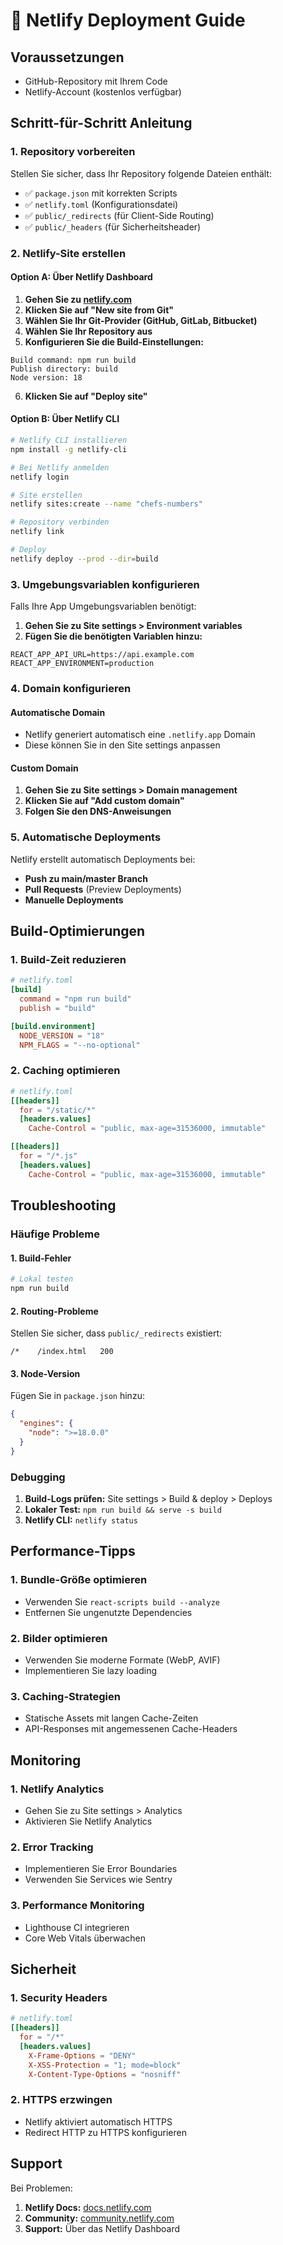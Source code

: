# 🚀 Netlify Deployment Guide

## Voraussetzungen

- GitHub-Repository mit Ihrem Code
- Netlify-Account (kostenlos verfügbar)

## Schritt-für-Schritt Anleitung

### 1. Repository vorbereiten

Stellen Sie sicher, dass Ihr Repository folgende Dateien enthält:

- ✅ `package.json` mit korrekten Scripts
- ✅ `netlify.toml` (Konfigurationsdatei)
- ✅ `public/_redirects` (für Client-Side Routing)
- ✅ `public/_headers` (für Sicherheitsheader)

### 2. Netlify-Site erstellen

#### Option A: Über Netlify Dashboard

1. **Gehen Sie zu [netlify.com](https://netlify.com)**
2. **Klicken Sie auf "New site from Git"**
3. **Wählen Sie Ihr Git-Provider (GitHub, GitLab, Bitbucket)**
4. **Wählen Sie Ihr Repository aus**
5. **Konfigurieren Sie die Build-Einstellungen:**

```
Build command: npm run build
Publish directory: build
Node version: 18
```

6. **Klicken Sie auf "Deploy site"**

#### Option B: Über Netlify CLI

```bash
# Netlify CLI installieren
npm install -g netlify-cli

# Bei Netlify anmelden
netlify login

# Site erstellen
netlify sites:create --name "chefs-numbers"

# Repository verbinden
netlify link

# Deploy
netlify deploy --prod --dir=build
```

### 3. Umgebungsvariablen konfigurieren

Falls Ihre App Umgebungsvariablen benötigt:

1. **Gehen Sie zu Site settings > Environment variables**
2. **Fügen Sie die benötigten Variablen hinzu:**

```
REACT_APP_API_URL=https://api.example.com
REACT_APP_ENVIRONMENT=production
```

### 4. Domain konfigurieren

#### Automatische Domain
- Netlify generiert automatisch eine `.netlify.app` Domain
- Diese können Sie in den Site settings anpassen

#### Custom Domain
1. **Gehen Sie zu Site settings > Domain management**
2. **Klicken Sie auf "Add custom domain"**
3. **Folgen Sie den DNS-Anweisungen**

### 5. Automatische Deployments

Netlify erstellt automatisch Deployments bei:
- **Push zu main/master Branch**
- **Pull Requests** (Preview Deployments)
- **Manuelle Deployments**

## Build-Optimierungen

### 1. Build-Zeit reduzieren

```toml
# netlify.toml
[build]
  command = "npm run build"
  publish = "build"

[build.environment]
  NODE_VERSION = "18"
  NPM_FLAGS = "--no-optional"
```

### 2. Caching optimieren

```toml
# netlify.toml
[[headers]]
  for = "/static/*"
  [headers.values]
    Cache-Control = "public, max-age=31536000, immutable"

[[headers]]
  for = "/*.js"
  [headers.values]
    Cache-Control = "public, max-age=31536000, immutable"
```

## Troubleshooting

### Häufige Probleme

#### 1. Build-Fehler
```bash
# Lokal testen
npm run build
```

#### 2. Routing-Probleme
Stellen Sie sicher, dass `public/_redirects` existiert:
```
/*    /index.html   200
```

#### 3. Node-Version
Fügen Sie in `package.json` hinzu:
```json
{
  "engines": {
    "node": ">=18.0.0"
  }
}
```

### Debugging

1. **Build-Logs prüfen:** Site settings > Build & deploy > Deploys
2. **Lokaler Test:** `npm run build && serve -s build`
3. **Netlify CLI:** `netlify status`

## Performance-Tipps

### 1. Bundle-Größe optimieren
- Verwenden Sie `react-scripts build --analyze`
- Entfernen Sie ungenutzte Dependencies

### 2. Bilder optimieren
- Verwenden Sie moderne Formate (WebP, AVIF)
- Implementieren Sie lazy loading

### 3. Caching-Strategien
- Statische Assets mit langen Cache-Zeiten
- API-Responses mit angemessenen Cache-Headers

## Monitoring

### 1. Netlify Analytics
- Gehen Sie zu Site settings > Analytics
- Aktivieren Sie Netlify Analytics

### 2. Error Tracking
- Implementieren Sie Error Boundaries
- Verwenden Sie Services wie Sentry

### 3. Performance Monitoring
- Lighthouse CI integrieren
- Core Web Vitals überwachen

## Sicherheit

### 1. Security Headers
```toml
# netlify.toml
[[headers]]
  for = "/*"
  [headers.values]
    X-Frame-Options = "DENY"
    X-XSS-Protection = "1; mode=block"
    X-Content-Type-Options = "nosniff"
```

### 2. HTTPS erzwingen
- Netlify aktiviert automatisch HTTPS
- Redirect HTTP zu HTTPS konfigurieren

## Support

Bei Problemen:
1. **Netlify Docs:** [docs.netlify.com](https://docs.netlify.com)
2. **Community:** [community.netlify.com](https://community.netlify.com)
3. **Support:** Über das Netlify Dashboard 